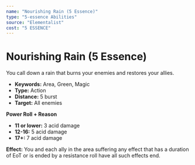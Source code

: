 ```yaml
---
name: "Nourishing Rain (5 Essence)"
type: "5-essence Abilities"
source: "Elementalist"
cost: "5 ESSENCE"
---
```


# Nourishing Rain (5 Essence)

You call down a rain that burns your enemies and restores your allies.

- **Keywords:** Area, Green, Magic
- **Type:** Action
- **Distance:** 5 burst
- **Target:** All enemies

**Power Roll + Reason**

- **11 or lower:** 3 acid damage
- **12-16:** 5 acid damage
- **17+:** 7 acid damage

**Effect:** You and each ally in the area suffering any effect that has a duration of EoT or is ended by a resistance roll have all such effects end.
